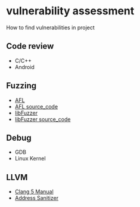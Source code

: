 # vulnerability assessment
How to find vulnerabilities in project

## Code review
* C/C++
* Android 

## Fuzzing 
* [AFL](http://lcamtuf.coredump.cx/afl/)
* [AFL source_code](http://lcamtuf.coredump.cx/afl/releases/afl-latest.tgz)
* [libFuzzer](http://llvm.org/docs/LibFuzzer.html)
* [libFuzzer source_code](https://chromium.googlesource.com/chromium/llvm-project/llvm/lib/Fuzzer)

## Debug
* GDB
* Linux Kernel


## LLVM
* [Clang 5 Manual](https://clang.llvm.org/docs/UsersManual.html)
* [Address Sanitizer](https://github.com/google/sanitizers/wiki/AddressSanitizer)

